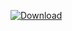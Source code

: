 [ ![Download](https://api.bintray.com/packages/iyadseizer/mikro/mikrotik/images/download.svg) ](https://bintray.com/iyadseizer/mikro/mikrotik/_latestVersion)
